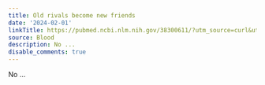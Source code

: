 ```yaml
---
title: Old rivals become new friends
date: '2024-02-01'
linkTitle: https://pubmed.ncbi.nlm.nih.gov/38300611/?utm_source=curl&utm_medium=rss&utm_campaign=journals&utm_content=7603509&fc=None&ff=20240202170623&v=2.18.0
source: Blood
description: No ...
disable_comments: true
---
```

No ...